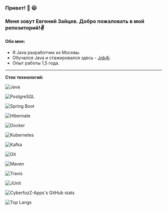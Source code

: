 ### Привет! 👋 :smiley: 
### Меня зовут Евгений Зайцев. Добро пожаловать в мой репозиторий!:v:

#### Обо мне:

- Я Java разработчик из Москвы.
- Обучался Java и стажировался здесь - [Job4j](https://job4j.ru/).
- Опыт работы 1,5 года.

***

<b>Стек технологий:</b>

![Java](https://img.shields.io/badge/Java-%3E%3D8-orange?style=plastic&logo=java)

![PostgreSQL](https://img.shields.io/badge/PostgreSQL-%3E%3D12-blue?style=plastic&logo=postgresql)

![Spring Boot](https://img.shields.io/badge/Spring%20Boot-2-brightgreen?style=plastic&logo=springboot)

![Hibernate](https://img.shields.io/badge/Hibernate-5-bcae79?style=plastic&logo=hibernate)

![Docker](https://img.shields.io/badge/Docker-Engine%20%2F%20Compose-0066FF?style=plastic&logo=docker)

![Kubernetes](https://img.shields.io/badge/Kubernetes-kubectl-316ce6?style=plastic&logo=kubernetes)

![Kafka](https://img.shields.io/badge/Kafka-3-fcfafa?style=plastic&logo=apachekafka)

![Git](https://img.shields.io/badge/Git-VCS-eb4d2b?style=plastic&logo=git)

![Maven](https://img.shields.io/badge/Maven-3-c02045?style=plastic&logo=apachemaven)

![Travis](https://img.shields.io/badge/Travis-CI-brightgreen?style=plastic&logo=travisci)

![JUnit](https://img.shields.io/badge/JUnit-%3E%3D4-2f9e66?style=plastic&logo=junit5)



![CyberfuzZ-Apps's GitHub stats](https://github-readme-stats.vercel.app/api?username=CyberfuzZ-Apps&show_icons=true&theme=slateorange&hide=stars,prs)

![Top Langs](https://github-readme-stats.vercel.app/api/top-langs/?username=CyberfuzZ-Apps&theme=slateorange)

<!--
**CyberfuzZ-Apps/CyberfuzZ-Apps** is a ✨ _special_ ✨ repository because its `README.md` (this file) appears on your GitHub profile.

Here are some ideas to get you started:

- 🔭 I’m currently working on ...
- 🌱 I’m currently learning ...
- 👯 I’m looking to collaborate on ...
- 🤔 I’m looking for help with ...
- 💬 Ask me about ...
- 📫 How to reach me: ...
- 😄 Pronouns: ...
- ⚡ Fun fact: ...
-->
